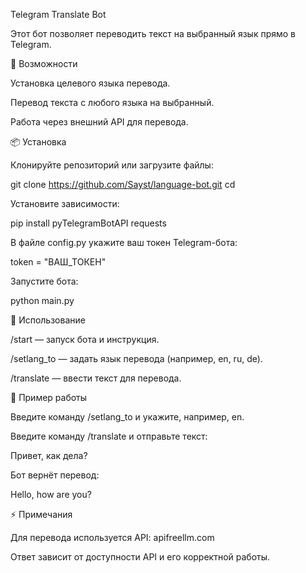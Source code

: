 Telegram Translate Bot

Этот бот позволяет переводить текст на выбранный язык прямо в Telegram.

🚀 Возможности

Установка целевого языка перевода.

Перевод текста с любого языка на выбранный.

Работа через внешний API для перевода.

📦 Установка

Клонируйте репозиторий или загрузите файлы:

git clone <https://github.com/Sayst/language-bot.git>
cd <project-folder>


Установите зависимости:

pip install pyTelegramBotAPI requests


В файле config.py укажите ваш токен Telegram-бота:

token = "ВАШ_ТОКЕН"


Запустите бота:

python main.py

📖 Использование

/start — запуск бота и инструкция.

/setlang_to — задать язык перевода (например, en, ru, de).

/translate — ввести текст для перевода.

🔧 Пример работы

Введите команду /setlang_to и укажите, например, en.

Введите команду /translate и отправьте текст:

Привет, как дела?


Бот вернёт перевод:

Hello, how are you?

⚡ Примечания

Для перевода используется API: apifreellm.com

Ответ зависит от доступности API и его корректной работы.
